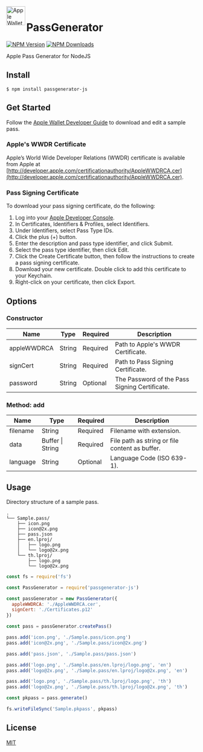<img src="https://docs-assets.developer.apple.com/published/c104c9bff0/841b02dd-b78c-4cad-8da4-700761d34e14.png" width="50" height="50" alt="Apple Wallet Logo" align="left" />

# PassGenerator
[![NPM Version][npm-image]][npm-url]
[![NPM Downloads][npm-downloads-image]][npm-downloads-url]

Apple Pass Generator for NodeJS

## Install
```
$ npm install passgenerator-js
```

## Get Started
Follow the [Apple Wallet Developer Guide][apple-wallet-developer-guide] to download and edit a sample pass.

### Apple's WWDR Certificate
Apple’s World Wide Developer Relations (WWDR) certificate is available from Apple at [http://developer.apple.com/certificationauthority/AppleWWDRCA.cer](http://developer.apple.com/certificationauthority/AppleWWDRCA.cer).

### Pass Signing Certificate
To download your pass signing certificate, do the following:

1. Log into your [Apple Developer Console][apple-developer-console].
2. In Certificates, Identifiers & Profiles, select Identifiers.
3. Under Identifiers, select Pass Type IDs.
4. Click the plus (+) button.
5. Enter the description and pass type identifier, and click Submit.
6. Select the pass type identifier, then click Edit.
7. Click the Create Certificate button, then follow the instructions to create a pass signing certificate.
8. Download your new certificate. Double click to add this certificate to your Keychain.
9. Right-click on your certificate, then click Export.

## Options
### Constructor
| Name        | Type   | Required | Description                                   |
|-------------|--------|----------|-----------------------------------------------|
| appleWWDRCA | String | Required | Path to Apple's WWDR Certificate.             |
| signCert    | String | Required | Path to Pass Signing Certificate.             |
| password    | String | Optional | The Password of the Pass Signing Certificate. |
### Method: add
| Name     | Type             | Required | Description                                    |
|----------|------------------|----------|------------------------------------------------|
| filename | String           | Required | Filename with extension.                       |
| data     | Buffer \| String | Required | File path as string or file content as buffer. |
| language | String           | Optional | Language Code (ISO 639-1).                     |

## Usage
Directory structure of a sample pass.
```
.
└── Sample.pass/
    ├── icon.png
    ├── icon@2x.png
    ├── pass.json
    ├── en.lproj/
    │   ├── logo.png
    │   └── logo@2x.png
    └── th.lproj/
        ├── logo.png
        └── logo@2x.png
```

```js
const fs = require('fs')

const PassGenerator = require('passgenerator-js')

const passGenerator = new PassGenerator({
  appleWWDRCA: './AppleWWDRCA.cer',
  signCert: './Certificates.p12'
})

const pass = passGenerator.createPass()

pass.add('icon.png', './Sample.pass/icon.png')
pass.add('icon@2x.png', './Sample.pass/icon@2x.png')

pass.add('pass.json', './Sample.pass/pass.json')

pass.add('logo.png', './Sample.pass/en.lproj/logo.png', 'en')
pass.add('logo@2x.png', './Sample.pass/en.lproj/logo@2x.png', 'en')

pass.add('logo.png', './Sample.pass/th.lproj/logo.png', 'th')
pass.add('logo@2x.png', './Sample.pass/th.lproj/logo@2x.png', 'th')

const pkpass = pass.generate()

fs.writeFileSync('Sample.pkpass', pkpass)
```

## License
[MIT](LICENSE)

[npm-image]: https://img.shields.io/npm/v/passgenerator-js.svg
[npm-url]: https://npmjs.org/package/passgenerator-js
[npm-downloads-image]: https://img.shields.io/npm/dm/passgenerator-js.svg
[npm-downloads-url]: https://npmcharts.com/compare/passgenerator-js?minimal=true
[apple-developer-console]: https://developer.apple.com/account
[apple-wallet-developer-guide]: https://developer.apple.com/library/archive/documentation/UserExperience/Conceptual/PassKit_PG/YourFirst.html